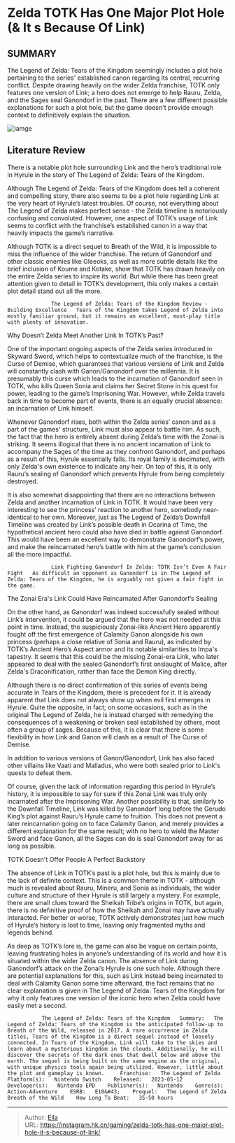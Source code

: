 # Zelda TOTK Has One Major Plot Hole (&amp; It s Because Of Link)


## SUMMARY 



  The Legend of Zelda: Tears of the Kingdom seemingly includes a plot hole pertaining to the series&#39; established canon regarding its central, recurring conflict.   Despite drawing heavily on the wider Zelda franchise, TOTK only features one version of Link; a hero does not emerge to help Rauru, Zelda, and the Sages seal Ganondorf in the past.   There are a few different possible explanations for such a plot hole, but the game doesn&#39;t provide enough context to definitively explain the situation.  

![iamge](https://static1.srcdn.com/wordpress/wp-content/uploads/2023/11/zelda-totk-link-sonia-rauru.jpg)

## Literature Review

There is a notable plot hole surrounding Link and the hero’s traditional role in Hyrule in the story of The Legend of Zelda: Tears of the Kingdom.




Although The Legend of Zelda: Tears of the Kingdom does tell a coherent and compelling story, there also seems to be a plot hole regarding Link at the very heart of Hyrule’s latest troubles. Of course, not everything about The Legend of Zelda makes perfect sense - the Zelda timeline is notoriously confusing and convoluted. However, one aspect of TOTK’s usage of Link seems to conflict with the franchise’s established canon in a way that heavily impacts the game’s narrative.




Although TOTK is a direct sequel to Breath of the Wild, it is impossible to miss the influence of the wider franchise. The return of Ganondorf and other classic enemies like Gleeoks, as well as more subtle details like the brief inclusion of Koume and Kotake, show that TOTK has drawn heavily on the entire Zelda series to inspire its world. But while there has been great attention given to detail in TOTK’s development, this only makes a certain plot detail stand out all the more.

                  The Legend of Zelda: Tears of the Kingdom Review - Building Excellence   Tears of the Kingdom takes Legend of Zelda into mostly familiar ground, but it remains an excellent, must-play title with plenty of innovation.   


 Why Doesn’t Zelda Meet Another Link In TOTK’s Past? 
          

One of the important ongoing aspects of the Zelda series introduced in Skyward Sword, which helps to contextualize much of the franchise, is the Curse of Demise, which guarantees that various versions of Link and Zelda will constantly clash with Ganon/Ganondorf over the millennia. It is presumably this curse which leads to the incarnation of Ganondorf seen in TOTK, who kills Queen Sonia and claims her Secret Stone in his quest for power, leading to the game’s Imprisoning War. However, while Zelda travels back in time to become part of events, there is an equally crucial absence: an incarnation of Link himself.




Whenever Ganondorf rises, both within the Zelda series’ canon and as a part of the games&#39; structure, Link must also appear to battle him. As such, the fact that the hero is entirely absent during Zelda’s time with the Zonai is striking. It seems illogical that there is no ancient incarnation of Link to accompany the Sages of the time as they confront Ganondorf, and perhaps as a result of this, Hyrule essentially falls. Its royal family is decimated, with only Zelda&#39;s own existence to indicate any heir. On top of this, it is only Rauru’s sealing of Ganondorf which prevents Hyrule from being completely destroyed.

It is also somewhat disappointing that there are no interactions between Zelda and another incarnation of Link in TOTK. It would have been very interesting to see the princess’ reaction to another hero, somebody near-identical to her own. Moreover, just as The Legend of Zelda’s Downfall Timeline was created by Link’s possible death in Ocarina of Time, the hypothetical ancient hero could also have died in battle against Ganondorf. This would have been an excellent way to demonstrate Ganondorf’s power, and make the reincarnated hero’s battle with him at the game’s conclusion all the more impactful.




                  Link Fighting Ganondorf In Zelda: TOTK Isn’t Even A Fair Fight   As difficult an opponent as Ganondorf is in The Legend of Zelda: Tears of the Kingdom, he is arguably not given a fair fight in the game.   



 The Zonai Era&#39;s Link Could Have Reincarnated After Ganondorf’s Sealing 
          

On the other hand, as Ganondorf was indeed successfully sealed without Link’s intervention, it could be argued that the hero was not needed at this point in time. Instead, the suspiciously Zonai-like Ancient Hero apparently fought off the first emergence of Calamity Ganon alongside his own princess (perhaps a close relative of Sonia and Rauru), as indicated by TOTK’s Ancient Hero’s Aspect armor and its notable similarities to Impa&#39;s tapestry. It seems that this could be the missing Zonai-era Link, who later appeared to deal with the sealed Ganondorf’s first onslaught of Malice, after Zelda&#39;s Draconification, rather than face the Demon King directly.




Although there is no direct confirmation of this series of events being accurate in Tears of the Kingdom, there is precedent for it. It is already apparent that Link does not always show up when evil first emerges in Hyrule. Quite the opposite, in fact; on some occasions, such as in the original The Legend of Zelda, he is instead charged with remedying the consequences of a weakening or broken seal established by others, most often a group of sages. Because of this, it is clear that there is some flexibility in how Link and Ganon will clash as a result of The Curse of Demise.



In addition to various versions of Ganon/Ganondorf, Link has also faced other villains like Vaati and Malladus, who were both sealed prior to Link&#39;s quests to defeat them.




Of course, given the lack of information regarding this period in Hyrule’s history, it is impossible to say for sure if this Zonai Link was truly only incarnated after the Imprisoning War. Another possibility is that, similarly to the Downfall Timeline, Link was killed by Ganondorf long before the Gerudo King’s plot against Rauru’s Hyrule came to fruition. This does not prevent a later reincarnation going on to face Calamity Ganon, and merely provides a different explanation for the same result; with no hero to wield the Master Sword and face Ganon, all the Sages can do is seal Ganondorf away for as long as possible.






 TOTK Doesn&#39;t Offer People A Perfect Backstory 
         

The absence of Link in TOTK’s past is a plot hole, but this is mainly due to the lack of definite context. This is a common theme in TOTK - although much is revealed about Rauru, Mineru, and Sonia as individuals, the wider culture and structure of their Hyrule is still largely a mystery. For example, there are small clues toward the Sheikah Tribe’s origins in TOTK, but again, there is no definitive proof of how the Sheikah and Zonai may have actually interacted. For better or worse, TOTK actively demonstrates just how much of Hyrule’s history is lost to time, leaving only fragmented myths and legends behind.

As deep as TOTK’s lore is, the game can also be vague on certain points, leaving frustrating holes in anyone’s understanding of its world and how it is situated within the wider Zelda canon. The absence of Link during Ganondorf’s attack on the Zonai’s Hyrule is one such hole. Although there are potential explanations for this, such as Link instead being incarnated to deal with Calamity Ganon some time afterward, the fact remains that no clear explanation is given in The Legend of Zelda: Tears of the Kingdom for why it only features one version of the iconic hero when Zelda could have easily met a second.




               The Legend of Zelda: Tears of the Kingdom   Summary:   The Legend of Zelda: Tears of the Kingdom is the anticipated follow-up to Breath of the Wild, released in 2017. A rare occurrence in Zelda titles, Tears of the Kingdom is a direct sequel instead of loosely connected. In Tears of the Kingdom, Link will take to the skies and learn about a mysterious kingdom in the clouds. Additionally, he will discover the secrets of the dark ones that dwell below and above the earth. The sequel is being built on the same engine as the original, with unique physics tools again being utilized. However, little about the plot and gameplay is known.     Franchise:   The Legend of Zelda    Platform(s):   Nintendo Switch    Released:   2023-05-12    Developer(s):   Nintendo EPD    Publisher(s):   Nintendo    Genre(s):   Action-Adventure    ESRB:   E10&#43;    Prequel:   The Legend of Zelda Breath of the Wild    How Long To Beat:   35-50 hours      

---

> Author: [Ella](https://instagram.hk.cn/)  
> URL: https://instagram.hk.cn/gaming/zelda-totk-has-one-major-plot-hole-it-s-because-of-link/  

